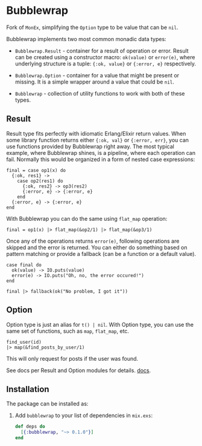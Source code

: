 # Bubblewrap

Fork of `MonEx`, simplifying the `Option` type to be value that can be `nil`.

Bubblewrap implements two most common monadic data types:

- `Bubblewrap.Result` - container for a result of operation or error.
  Result can be created using a constructor macro: `ok(value)` or `error(e)`,
  where underlying structure is a tuple: `{:ok, value}` or `{:error, e}` respectively.

- `Bubblewrap.Option` - container for a value that might be present or missing.
  It is a simple wrapper around a value that could be `nil`.

- `Bubblewrap` - collection of utility functions to work with both of these types.

## Result

Result type fits perfectly with idiomatic Erlang/Elixir return values.
When some library function returns either `{:ok, val}` or `{:error, err}`,
you can use functions provided by Bubblewrap right away. The most typical example,
where Bubblewrap shines, is a pipeline, where each operation can fail. Normally
this would be organized in a form of nested case expressions:

    final = case op1(x) do
      {:ok, res1} ->
        case op2(res1) do
          {:ok, res2} -> op3(res2)
          {:error, e} -> {:error, e}
        end
      {:error, e} -> {:error, e}
    end

With Bubblewrap you can do the same using `flat_map` operation:

    final = op1(x) |> flat_map(&op2/1) |> flat_map(&op3/1)

Once any of the operations returns `error(e)`, following operations
are skipped and the error is returned. You can either do something
based on pattern matching or provide a fallback (can be a function or a default value).

    case final do
      ok(value) -> IO.puts(value)
      error(e) -> IO.puts("Oh, no, the error occured!")
    end

    final |> fallback(ok("No problem, I got it"))

## Option

Option type is just an alias for `t() | nil`. With Option type, you can use the
same set of functions, such as `map`, `flat_map`, etc.

    find_user(id)
    |> map(&find_posts_by_user/1)

This will only request for posts if the user was found.

See docs per Result and Option modules for details. [docs](https://hexdocs.pm/bubblewrap/api-reference.html).

## Installation

The package can be installed as:

1. Add `bubblewrap` to your list of dependencies in `mix.exs`:

   ```elixir
   def deps do
     [{:bubblewrap, "~> 0.1.0"}]
   end
   ```
